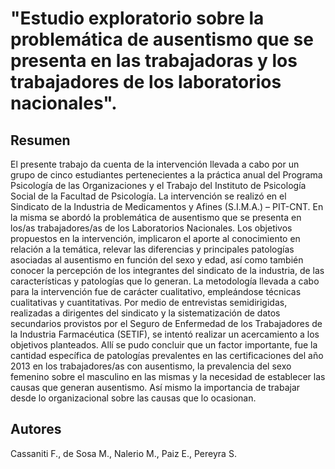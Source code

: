 # "Estudio exploratorio sobre la problemática de ausentismo que se presenta en las trabajadoras y los trabajadores de los laboratorios nacionales".

## Resumen

El presente trabajo da cuenta de la intervención llevada a cabo por un grupo de cinco
estudiantes pertenecientes a la práctica anual del Programa Psicología de las Organizaciones y
el Trabajo del Instituto de Psicología Social de la Facultad de Psicología. La intervención se
realizó en el Sindicato de la Industria de Medicamentos y Afines (S.I.M.A.) – PIT-CNT. En la
misma se abordó la problemática de ausentismo que se presenta en los/as trabajadores/as de
los Laboratorios Nacionales. Los objetivos propuestos en la intervención, implicaron el aporte al
conocimiento en relación a la temática, relevar las diferencias y principales patologías
asociadas al ausentismo en función del sexo y edad, así como también conocer la percepción
de los integrantes del sindicato de la industria, de las características y patologías que lo
generan. La metodología llevada a cabo para la intervención fue de carácter cualitativo,
empleándose técnicas cualitativas y cuantitativas. Por medio de entrevistas semidirigidas,
realizadas a dirigentes del sindicato y la sistematización de datos secundarios provistos por el
Seguro de Enfermedad de los Trabajadores de la Industria Farmacéutica (SETIF), se intentó
realizar un acercamiento a los objetivos planteados. Allí se pudo concluir que un factor
importante, fue la cantidad específica de patologías prevalentes en las certificaciones del año
2013 en los trabajadores/as con ausentismo, la prevalencia del sexo femenino sobre el
masculino en las mismas y la necesidad de establecer las causas que generan ausentismo. Así
mismo la importancia de trabajar desde lo organizacional sobre las causas que lo ocasionan.

## Autores
Cassaniti F., de Sosa M., Nalerio M., Paiz E., Pereyra S.
